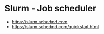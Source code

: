 # Slurm - Job scheduler

- <a href="https://slurm.schedmd.com" target="_blank"> https://slurm.schedmd.com </a>
- <a href="https://slurm.schedmd.com/quickstart.html" target="_blank"> https://slurm.schedmd.com/quickstart.html </a>
